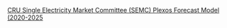 [CRU Single Electricity Market Committee (SEMC) Plexos Forecast Model (2020-2025](https://www.semcommittee.com/news-centre/sem-plexos-forecast-model-2020-2025-and-backcast-report) 